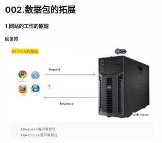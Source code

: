 # 002.数据包的拓展

### 1.网站的工作的原理

####  回复的

![](2.%E6%95%B0%E6%8D%AE%E5%8C%85%E7%9A%84%E6%8B%93%E5%B1%95.assets/QQ%E6%88%AA%E5%9B%BE20220625093303-16586558084652.png)